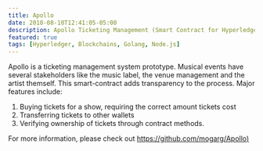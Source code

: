 ```yaml
---
title: Apollo
date: 2018-08-10T12:41:05-05:00
description: Apollo Ticketing Management (Smart Contract for Hyperledger Fabric Blockchain)
featured: true
tags: [Hyperledger, Blockchains, Golang, Node.js]
---
```


Apollo is a ticketing management system prototype. Musical events have several stakeholders like the music label,
the venue management and the artist themself. This smart-contract adds transparency to the process. Major features
include:

1. Buying tickets for a show, requiring the correct amount tickets cost
2. Transferring tickets to other wallets
3. Verifying ownership of tickets through contract methods.

For more information, please check out [https://github.com/mogarg/Apollo)](https://github.com/mogarg/Apollo)
